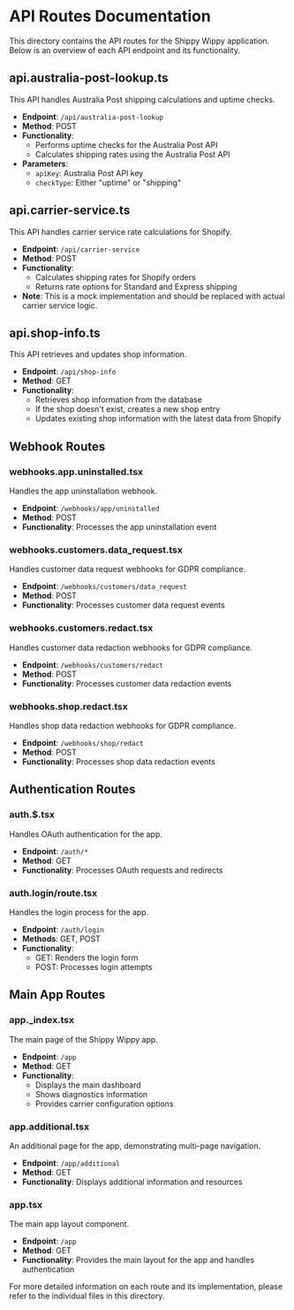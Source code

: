 # API Routes Documentation

This directory contains the API routes for the Shippy Wippy application. Below is an overview of each API endpoint and its functionality.

## api.australia-post-lookup.ts

This API handles Australia Post shipping calculations and uptime checks.

- **Endpoint**: `/api/australia-post-lookup`
- **Method**: POST
- **Functionality**:
  - Performs uptime checks for the Australia Post API
  - Calculates shipping rates using the Australia Post API
- **Parameters**:
  - `apiKey`: Australia Post API key
  - `checkType`: Either "uptime" or "shipping"

## api.carrier-service.ts

This API handles carrier service rate calculations for Shopify.

- **Endpoint**: `/api/carrier-service`
- **Method**: POST
- **Functionality**:
  - Calculates shipping rates for Shopify orders
  - Returns rate options for Standard and Express shipping
- **Note**: This is a mock implementation and should be replaced with actual carrier service logic.

## api.shop-info.ts

This API retrieves and updates shop information.

- **Endpoint**: `/api/shop-info`
- **Method**: GET
- **Functionality**:
  - Retrieves shop information from the database
  - If the shop doesn't exist, creates a new shop entry
  - Updates existing shop information with the latest data from Shopify

## Webhook Routes

### webhooks.app.uninstalled.tsx

Handles the app uninstallation webhook.

- **Endpoint**: `/webhooks/app/uninstalled`
- **Method**: POST
- **Functionality**: Processes the app uninstallation event

### webhooks.customers.data_request.tsx

Handles customer data request webhooks for GDPR compliance.

- **Endpoint**: `/webhooks/customers/data_request`
- **Method**: POST
- **Functionality**: Processes customer data request events

### webhooks.customers.redact.tsx

Handles customer data redaction webhooks for GDPR compliance.

- **Endpoint**: `/webhooks/customers/redact`
- **Method**: POST
- **Functionality**: Processes customer data redaction events

### webhooks.shop.redact.tsx

Handles shop data redaction webhooks for GDPR compliance.

- **Endpoint**: `/webhooks/shop/redact`
- **Method**: POST
- **Functionality**: Processes shop data redaction events

## Authentication Routes

### auth.$.tsx

Handles OAuth authentication for the app.

- **Endpoint**: `/auth/*`
- **Method**: GET
- **Functionality**: Processes OAuth requests and redirects

### auth.login/route.tsx

Handles the login process for the app.

- **Endpoint**: `/auth/login`
- **Methods**: GET, POST
- **Functionality**: 
  - GET: Renders the login form
  - POST: Processes login attempts

## Main App Routes

### app._index.tsx

The main page of the Shippy Wippy app.

- **Endpoint**: `/app`
- **Method**: GET
- **Functionality**: 
  - Displays the main dashboard
  - Shows diagnostics information
  - Provides carrier configuration options

### app.additional.tsx

An additional page for the app, demonstrating multi-page navigation.

- **Endpoint**: `/app/additional`
- **Method**: GET
- **Functionality**: Displays additional information and resources

### app.tsx

The main app layout component.

- **Endpoint**: `/app`
- **Method**: GET
- **Functionality**: Provides the main layout for the app and handles authentication

For more detailed information on each route and its implementation, please refer to the individual files in this directory.

